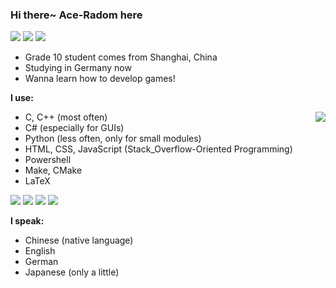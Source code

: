 ### Hi there~ Ace-Radom here

<img src="https://img.shields.io/badge/OS-Windows%2011-blue" /> <img src="https://img.shields.io/badge/Compiler-MinGW-blue" /> <img src="https://img.shields.io/badge/Editor-Visual%20Studio%20Code-blue" />

- Grade 10 student comes from Shanghai, China
- Studying in Germany now
- Wanna learn how to develop games!

**I use:**

<img align="right" src="https://github-readme-stats.vercel.app/api/top-langs/?username=Ace-Radom&layout=compact&hide_border=false&langs_count=10&PAT_1" />

- C, C++ (most often)
- C# (especially for GUIs)
- Python (less often, only for small modules)
- HTML, CSS, JavaScript (Stack_Overflow-Oriented Programming)
- Powershell
- Make, CMake
- LaTeX

<img src="https://img.shields.io/badge/C%2C%20C%2B%2B-MinGW%208.1.0-yellowgreen" /> <img src="https://img.shields.io/badge/C%23-VS2022-red" /> <img src="https://img.shields.io/badge/Python-cPython%203.10.8-blue" /> <img src="https://img.shields.io/badge/LaTeX-TeX%20Live%202022-lightgrey" />

**I speak:**

- Chinese (native language)
- English
- German
- Japanese (only a little)
